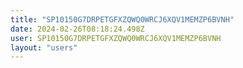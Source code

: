 ```yaml
---
title: "SP10150G7DRPETGFXZQWQ0WRCJ6XQV1MEMZP6BVNH"
date: 2024-02-26T08:18:24.498Z
user: SP10150G7DRPETGFXZQWQ0WRCJ6XQV1MEMZP6BVNH
layout: "users"
---
```

    